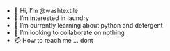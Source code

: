 - 👋 Hi, I’m @washtextile
- 👀 I’m interested in laundry
- 🌱 I’m currently learning about python and detergent
- 💞️ I’m looking to collaborate on nothing
- 📫 How to reach me ... dont

<!---
washtextile/washtextile is a ✨ special ✨ repository because its `README.md` (this file) appears on your GitHub profile.
You can click the Preview link to take a look at your changes.
--->
